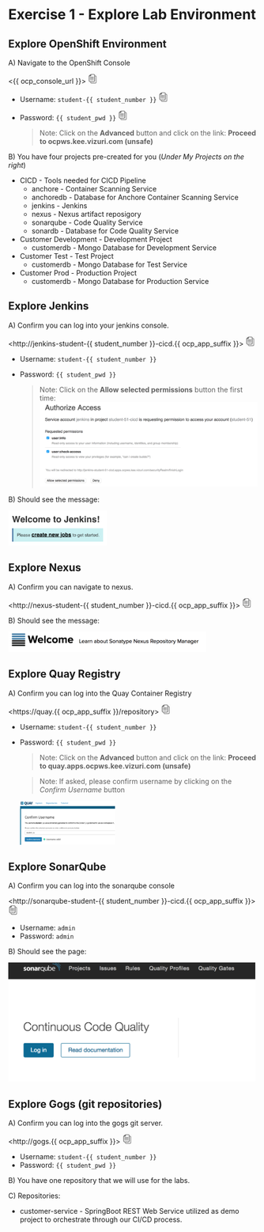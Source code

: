 # Exercise 1 - Explore Lab Environment

## Explore OpenShift Environment

A) Navigate to the OpenShift Console

<{{ ocp_console_url }}> <img src="../images/copy-paste.jpeg" onclick="copyToClipboard('{{ ocp_console_url }}')" alt="copy-paste" width="20">

* Username: `student-{{ student_number }}` <img src="../images/copy-paste.jpeg" onclick="copyToClipboard('student-{{ student_number }}')" alt="copy-paste" width="20">
* Password: `{{ student_pwd }}` <img src="../images/copy-paste.jpeg" onclick="copyToClipboard('{{ student_pwd }}')" alt="copy-paste" width="20">

    >Note: Click on the **Advanced** button and click on the link: **Proceed to ocpws.kee.vizuri.com (unsafe)**
    
B) You have four projects pre-created for you (*Under My Projects on the right*)

* CICD - Tools needed for CICD Pipeline
    * anchore - Container Scanning Service
    * anchoredb - Database for Anchore Container Scanning Service
    * jenkins - Jenkins
    * nexus - Nexus artifact reposigory
    * sonarqube - Code Quality Service
    * sonardb - Database for Code Quality Service
* Customer Development - Development Project
    * customerdb - Mongo Database for Development Service
* Customer Test - Test Project
    * customerdb - Mongo Database for Test Service
* Customer Prod - Production Project
    * customerdb - Mongo Database for Production Service


## Explore Jenkins

A) Confirm you can log into your jenkins console.  

<http://jenkins-student-{{ student_number }}-cicd.{{ ocp_app_suffix }}> <img src="../images/copy-paste.jpeg" onclick="copyToClipboard('http://jenkins-student-{{ student_number }}-cicd.{{ ocp_app_suffix }}')" alt="copy-paste" width="20">

   * Username: `student-{{ student_number }}`
   * Password: `{{ student_pwd }}`

     >Note: Click on the **Allow selected permissions** button the first time: <img src="../images/jenkins_accept.png" alt="jenkins_accept" width="500"> 

B) Should see the message: 

<img src="../images/jenkins_welcome.png" alt="jenkins_welcome" width="200">

## Explore Nexus

A) Confirm you can navigate to nexus.

<http://nexus-student-{{ student_number }}-cicd.{{ ocp_app_suffix }}> <img src="../images/copy-paste.jpeg" onclick="copyToClipboard('http://nexus-student-{{ student_number }}-cicd.{{ ocp_app_suffix }}')" alt="copy-paste" width="20">

B) Should see the message: 

<img src="../images/nexus_welcome.png" alt="nexus_welcome" width="400">

## Explore Quay Registry 

A) Confirm you can log into the Quay Container Registry

<https://quay.{{ ocp_app_suffix }}/repository> <img src="../images/copy-paste.jpeg" onclick="copyToClipboard('https://quay.{{ ocp_app_suffix }}/repository')" alt="copy-paste" width="20">

   * Username: `student-{{ student_number }}`
   * Password: `{{ student_pwd }}`

     >Note: Click on the **Advanced** button and click on the link: **Proceed to quay.apps.ocpws.kee.vizuri.com (unsafe)**

     >Note: If asked, please confirm username by clicking on the *Confirm Username* button
    
    
     <img src="../images/confirm_username.png" alt="confirm_username" width="40%">
    
## Explore SonarQube

A) Confirm you can log into the sonarqube console

<http://sonarqube-student-{{ student_number }}-cicd.{{ ocp_app_suffix }}> <img src="../images/copy-paste.jpeg" onclick="copyToClipboard('http://sonarqube-student-{{ student_number }}-cicd.{{ ocp_app_suffix }}')" alt="copy-paste" width="20">

   * Username: `admin`
   * Password: `admin`

B) Should see the page: 

<img src="../images/sonarqube_welcome.png" alt="sonarqube_welcome" width="500">

## Explore Gogs (git repositories) 

A) Confirm you can log into the gogs git server.

<http://gogs.{{ ocp_app_suffix }}> <img src="../images/copy-paste.jpeg" onclick="copyToClipboard('http://gogs.{{ ocp_app_suffix }}')" alt="copy-paste" width="20">

   * Username: `student-{{ student_number }}`
   * Password: `{{ student_pwd }}`

B) You have one repository that we will use for the labs.

C) Repositories:
* customer-service - SpringBoot REST Web Service utilized as demo project to orchestrate through our CI/CD process.
